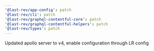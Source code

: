 ```yaml
---
'@last-rev/app-config': patch
'@last-rev/cli': patch
'@last-rev/graphql-contentful-core': patch
'@last-rev/graphql-contentful-helpers': patch
'@last-rev/types': patch
---
```


Updated apollo server to v4, enable configuration through LR config
